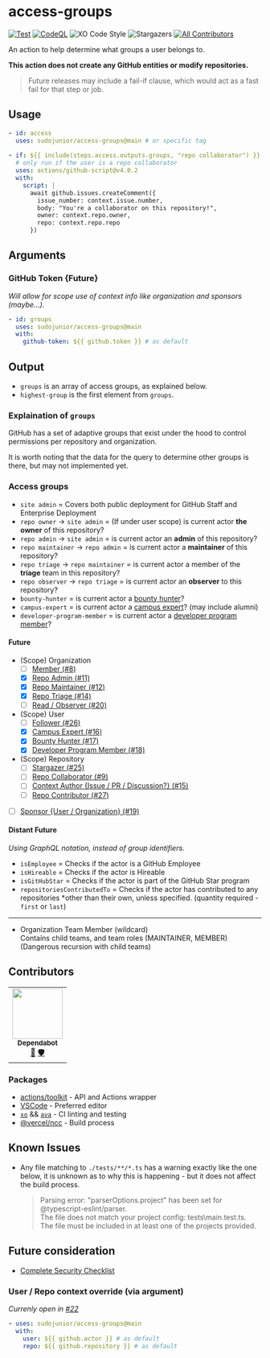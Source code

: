 # access-groups

[![Test](https://github.com/sudojunior/access-groups/actions/workflows/test.yml/badge.svg)](https://github.com/sudojunior/access-groups/actions/workflows/test.yml)
[![CodeQL](https://github.com/sudojunior/access-groups/actions/workflows/codeql-analysis.yml/badge.svg)](https://github.com/sudojunior/access-groups/actions/workflows/codeql-analysis.yml)
![XO Code Style](https://badgen.net/badge/code%20style/XO/5ed9c7)
![Stargazers](https://badgen.net/github/stars/sudojunior/access-groups)<!-- ALL-CONTRIBUTORS-BADGE:START - Do not remove or modify this section -->
[![All Contributors](https://img.shields.io/badge/all_contributors-0-orange.svg?style=flat-square)](#contributors-)
<!-- ALL-CONTRIBUTORS-BADGE:END -->

An action to help determine what groups a user belongs to.

**This action does not create any GitHub entities or modify repositories.**

> Future releases may include a fail-if clause, which would act as a fast fail for that step or job.

## Usage

```yaml
- id: access
  uses: sudojunior/access-groups@main # or specific tag
  
- if: ${{ include(steps.access.outputs.groups, "repo collaborator") }}
  # only run if the user is a repo collaborator
  uses: actions/github-script@v4.0.2
  with:
    script: |
      await github.issues.createComment({
        issue_number: context.issue.number,
        body: "You're a collaborator on this repository!",
        owner: context.repo.owner,
        repo: context.repo.repo
      })
```

## Arguments

### GitHub Token {Future}

*Will allow for scope use of context info like organization and sponsors (maybe...).*

```yaml
- id: groups
  uses: sudojunior/access-groups@main
  with:
    github-token: ${{ github.token }} # as default
```

## Output

- `groups` is an array of access groups, as explained below.
- `highest-group` is the first element from `groups`.

### Explaination of `groups`

GitHub has a set of adaptive groups that exist under the hood to control permissions per repository and organization.

It is worth noting that the data for the query to determine other groups is there, but may not implemented yet.

### Access groups

- `site admin` = Covers both public deployment for GitHub Staff and Enterprise Deployment
- `repo owner` -> `site admin` = (If under user scope) is current actor **the owner** of this repository?
- `repo admin` -> `site admin` = is current actor an **admin** of this repository?
- `repo maintainer` -> `repo admin` = is current actor a **maintainer** of this repository?
- `repo triage` -> `repo maintainer` = is current actor a member of the **triage** team in this repository?
- `repo observer` -> `repo triage` = is current actor an **observer** to this repository?
- `bounty-hunter` = is current actor a [bounty hunter](https://bounty.github.com/)?
- `campus-expert` = is current actor a [campus expert](https://education.github.com/experts)? (may include alumni)
- `developer-program-member` = is current actor a [developer program member](https://developer.github.com/program/)?

#### Future

- (Scope) Organization
  - [ ] [Member (#8)](https://github.com/sudojunior/access-groups/issues/8)
  - [x] [Repo Admin (#11)](https://github.com/sudojunior/access-groups/issues/11)
  - [x] [Repo Maintainer (#12)](https://github.com/sudojunior/access-groups/issues/12)
  - [x] [Repo Triage (#14)](https://github.com/sudojunior/access-groups/issues/14)
  - [ ] [Read / Observer (#20)](https://github.com/sudojunior/access-groups/issues/20)
- (Scope) User
  - [ ] [Follower (#26)](https://github.com/sudojunior/access-groups/issues/26)
  - [x] [Campus Expert (#16)](https://github.com/sudojunior/access-groups/issues/16)
  - [x] [Bounty Hunter (#17)](https://github.com/sudojunior/access-groups/issues/17)
  - [x] [Developer Program Member (#18)](https://github.com/sudojunior/access-groups/issues/18)
- (Scope) Repository
  - [ ] [Stargazer (#25)](https://github.com/sudojunior/access-groups/issues/25)
  - [ ] [Repo Collaborator (#9)](https://github.com/sudojunior/access-groups/issues/9)
  - [ ] [Context Author {Issue / PR / Discussion?} (#15)](https://github.com/sudojunior/access-groups/issues/15)
  - [ ] [Repo Contributor (#27)](https://github.com/sudojunior/access-groups/issues/27)
- [ ] [Sponsor {User / Organization} (#19)](https://github.com/sudojunior/access-groups/issues/19)

#### Distant Future

*Using GraphQL notation, instead of group identifiers.*

- `isEmployee` = Checks if the actor is a GitHub Employee
- `isHireable` = Checks if the actor is Hireable
- `isGitHubStar` = Checks if the actor is part of the GitHub Star program
- `repositoriesContributedTo` = Checks if the actor has contributed to any repositories *other than their own, unless specified.
  (quantity required - `first` or `last`)

---

- Organization Team Member (wildcard)  
  Contains child teams, and team roles (MAINTAINER, MEMBER)  
  (Dangerous recursion with child teams)

## Contributors

<!-- ALL-CONTRIBUTORS-LIST:START - Do not remove or modify this section -->
<!-- prettier-ignore-start -->
<!-- markdownlint-disable -->
<table>
  <tr>
    <td align="center"><a href="https://github.com/features/security"><img src="https://avatars.githubusercontent.com/u/27347476?v=4?s=100" width="100px;" alt=""/><br /><sub><b>Dependabot</b></sub></a><br /><a href="#maintenance-dependabot" title="Maintenance">🚧</a> <a href="#security-dependabot" title="Security">🛡️</a></td>
  </tr>
</table>

<!-- markdownlint-restore -->
<!-- prettier-ignore-end -->

<!-- ALL-CONTRIBUTORS-LIST:END -->

### Packages

- [actions/toolkit](https://github.com/actions/toolkit) - API and Actions wrapper
- [VSCode](https://github.com/Microsoft/vscode) - Preferred editor
- [`xo`](https://github.com/xojs/xo) && [`ava`](https://github.com/avajs/ava) - CI linting and testing
- [@vercel/ncc](https://github.com/vercel/ncc) - Build process

## Known Issues

- Any file matching to `./tests/**/*.ts` has a warning exactly like the one below, it is unknown as to why this is happening - but it does not affect the build process.
  > Parsing error: "parserOptions.project" has been set for @typescript-eslint/parser.  
    The file does not match your project config: tests\main.test.ts.  
    The file must be included in at least one of the projects provided.

## Future consideration

- [Complete Security Checklist](https://github.com/sudojunior/access-groups/security)

### User / Repo context override (via argument)

*Currenly open in [#22](https://github.com/sudojunior/access-groups/issues/22)*

```yaml
- uses: sudojunior/access-groups@main
  with:
    user: ${{ github.actor }} # as default
    repo: ${{ github.repository }} # as default
```
